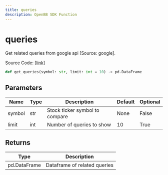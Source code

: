 ```yaml
---
title: queries
description: OpenBB SDK Function
---
```


# queries

Get related queries from google api [Source: google].

Source Code: [[link](https://github.com/OpenBB-finance/OpenBBTerminal/tree/main/openbb_terminal/common/behavioural_analysis/google_model.py#L73)]

```python
def get_queries(symbol: str, limit: int = 10) -> pd.DataFrame
```
## Parameters

| Name | Type | Description | Default | Optional |
| ---- | ---- | ----------- | ------- | -------- |
| symbol | str | Stock ticker symbol to compare | None | False |
| limit | int | Number of queries to show | 10 | True |

## Returns

| Type | Description |
| ---- | ----------- |
| pd.DataFrame | Dataframe of related queries |

